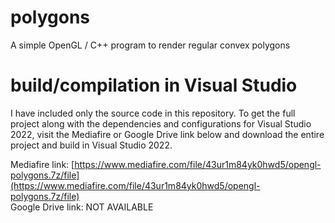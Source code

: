 # polygons
A simple OpenGL / C++ program to render regular convex polygons

# build/compilation in Visual Studio
I have included only the source code in this repository. To get the full project along with the dependencies and configurations for Visual Studio 2022, visit the Mediafire or Google Drive link below and download the entire project and build in Visual Studio 2022.

Mediafire link: [https://www.mediafire.com/file/43ur1m84yk0hwd5/opengl-polygons.7z/file](https://www.mediafire.com/file/43ur1m84yk0hwd5/opengl-polygons.7z/file) <br>
Google Drive link: NOT AVAILABLE
